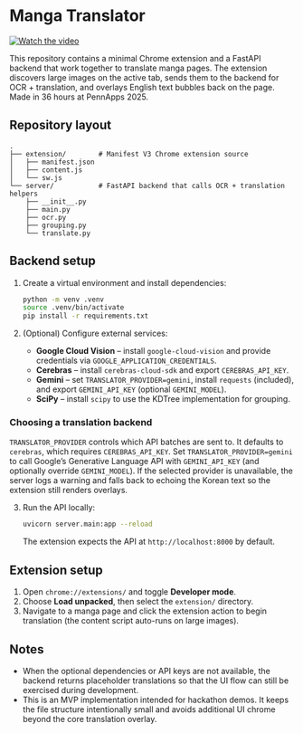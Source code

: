 # Manga Translator
[![Watch the video](https://img.youtube.com/vi/j_XAp7havFI/maxresdefault.jpg)](https://youtu.be/j_XAp7havFI)

This repository contains a minimal Chrome extension and a FastAPI backend that work together to translate manga pages. The extension discovers large images on the active tab, sends them to the backend for OCR + translation, and overlays English text bubbles back on the page. Made in 36 hours at PennApps 2025.

## Repository layout

```
.
├── extension/        # Manifest V3 Chrome extension source
│   ├── manifest.json
│   ├── content.js
│   └── sw.js
└── server/           # FastAPI backend that calls OCR + translation helpers
    ├── __init__.py
    ├── main.py
    ├── ocr.py
    ├── grouping.py
    └── translate.py
```

## Backend setup

1. Create a virtual environment and install dependencies:

   ```bash
   python -m venv .venv
   source .venv/bin/activate
   pip install -r requirements.txt
   ```

2. (Optional) Configure external services:

   * **Google Cloud Vision** – install `google-cloud-vision` and provide credentials via `GOOGLE_APPLICATION_CREDENTIALS`.
   * **Cerebras** – install `cerebras-cloud-sdk` and export `CEREBRAS_API_KEY`.
   * **Gemini** – set `TRANSLATOR_PROVIDER=gemini`, install `requests` (included), and export `GEMINI_API_KEY` (optional `GEMINI_MODEL`).
    * **SciPy** – install `scipy` to use the KDTree implementation for grouping.

### Choosing a translation backend

`TRANSLATOR_PROVIDER` controls which API batches are sent to. It defaults to `cerebras`, which requires `CEREBRAS_API_KEY`. Set `TRANSLATOR_PROVIDER=gemini` to call Google’s Generative Language API with `GEMINI_API_KEY` (and optionally override `GEMINI_MODEL`). If the selected provider is unavailable, the server logs a warning and falls back to echoing the Korean text so the extension still renders overlays.

3. Run the API locally:

   ```bash
   uvicorn server.main:app --reload
   ```

   The extension expects the API at `http://localhost:8000` by default.

## Extension setup

1. Open `chrome://extensions/` and toggle **Developer mode**.
2. Choose **Load unpacked**, then select the `extension/` directory.
3. Navigate to a manga page and click the extension action to begin translation (the content script auto-runs on large images).

## Notes

* When the optional dependencies or API keys are not available, the backend returns placeholder translations so that the UI flow can still be exercised during development.
* This is an MVP implementation intended for hackathon demos. It keeps the file structure intentionally small and avoids additional UI chrome beyond the core translation overlay.
